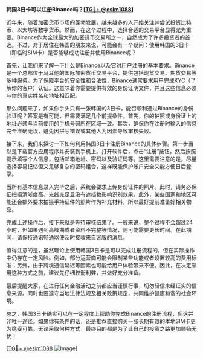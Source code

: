 **韩国3日卡可以注册Binance吗？[[TG💪+ @esim1088](https://t.me/s/esim1088)]**

近年来，随着加密货币市场的蓬勃发展，越来越多的人开始关注并尝试投资比特币、以太坊等数字货币。然而，在这个过程中，选择合适的交易平台显得尤为重要。Binance作为全球最大的加密货币交易所之一，自然成为了许多投资者的首选。不过，对于居住在韩国的朋友来说，可能会有一个疑问：使用韩国的3日卡（即临时SIM卡）是否能够成功注册并使用Binance呢？

首先，让我们来了解一下什么是Binance以及它对用户注册的基本要求。Binance是一个总部位于马耳他的国际加密货币交易平台，提供包括现货交易、期货交易等多种服务。为了保障平台的安全性和合法性，Binance通常要求用户完成KYC（了解你的客户）认证。这意味着你需要提供有效的身份证明文件，并且这些信息必须与你的真实姓名和地址相匹配。

那么问题来了，如果你手头只有一张韩国的3日卡，能否顺利通过Binance的身份验证呢？答案是有可能，但需要满足几个前提条件。首先，你的护照或身份证上的地址必须与当前使用的手机号码所在区域一致。其次，确保你在注册时输入的信息完全准确无误，避免因拼写错误或其他人为因素导致审核失败。

接下来，我们来探讨一下如何利用韩国3日卡注册Binance的具体步骤。第一步当然是下载官方应用程序并安装到手机上。打开软件后，点击“注册”按钮，然后按照提示填写个人信息，包括邮箱地址、密码以及验证码等。这里需要注意的是，尽量选择容易记忆但又足够复杂的密码组合，这样既能保护账户安全又能方便日后登录。

当所有基本信息录入完毕之后，系统会要求上传身份证件的照片。此时，请务必保证拍摄清晰度高、光线充足且没有遮挡物影响识别效果。此外，某些国家和地区可能还会额外要求拍摄手持证件的照片作为补充材料，所以最好提前准备好相关物品。

完成上述操作后，接下来就是等待审核结果了。一般来说，整个过程不会超过24小时，但如果遇到高峰期或者资料不完整等情况，则可能需要更长时间。在此期间，请保持通讯畅通以便及时接收来自客服的消息。

值得注意的是，虽然理论上使用韩国3日卡是可以完成注册流程的，但在实际操作中仍存在一定风险。例如，部分运营商可能会限制某些功能或者设置较高的费用标准；另外，由于跨境通信延迟等因素也可能给用户体验带来不便。因此，在决定采用这种方式之前，建议先仔细权衡利弊，并做好充分准备。

最后提醒大家，在进行任何金融活动之前都应当谨慎行事，切勿轻信未经证实的信息来源。同时也要遵守当地法律法规及相关政策规定，共同维护健康和谐的社会环境。

总之，韩国3日卡确实可以在一定程度上帮助你完成Binance的注册流程，但这并非唯一途径。如果你有条件的话，还是推荐直接购买一张长期有效的本地SIM卡更为稳妥可靠。无论采取何种方式，最终目的都是为了让自己的投资之路更加顺畅无忧！

[[TG💪+ @esim1088](https://t.me/s/esim1088) ![Image](https://i.postimg.cc/4NQfJmqS/Snipaste-2025-05-13-00-14-12.png)]